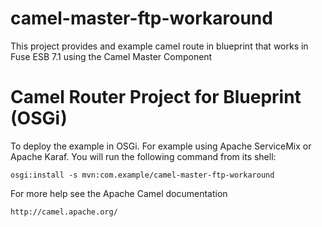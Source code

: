 camel-master-ftp-workaround
===========================

This project provides and example camel route in blueprint that works in Fuse ESB 7.1 using the Camel Master Component

Camel Router Project for Blueprint (OSGi)
=========================================

To deploy the example in OSGi. For example using Apache ServiceMix
or Apache Karaf. You will run the following command from its shell:

    osgi:install -s mvn:com.example/camel-master-ftp-workaround

For more help see the Apache Camel documentation

    http://camel.apache.org/
